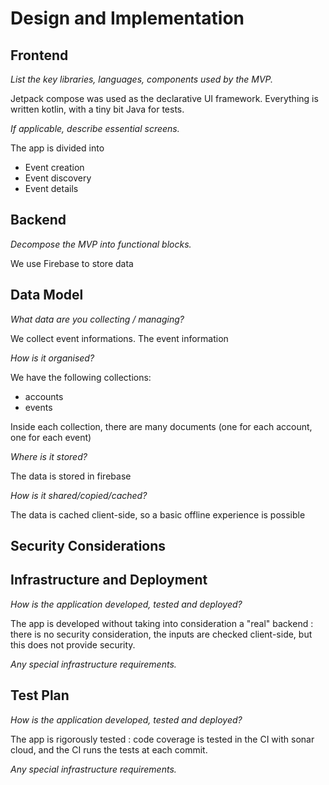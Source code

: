 # Design and Implementation

## Frontend

*List the key libraries, languages, components used by the MVP.*

Jetpack compose was used as the declarative UI framework. Everything is written kotlin, with a tiny bit Java for tests.

*If applicable, describe essential screens.*

The app is divided into

- Event creation
- Event discovery
- Event details

## Backend

*Decompose the MVP into functional blocks.*

We use Firebase to store data

## Data Model

*What data are you collecting / managing?*

We collect event informations. The event information 

*How is it organised?*

We have the following collections:
- accounts
- events
  
Inside each collection, there are many documents (one for each account, one for each event)

*Where is it stored?*

The data is stored in firebase

*How is it shared/copied/cached?*

The data is cached client-side, so a basic offline experience is possible

## Security Considerations

## Infrastructure and Deployment

*How is the application developed, tested and deployed?*

The app is developed without taking into consideration a "real" backend : there is no security consideration, the inputs are checked client-side, but this does not provide security.

*Any special infrastructure requirements.*

## Test Plan

*How is the application developed, tested and deployed?*

The app is rigorously tested : code coverage is tested in the CI with sonar cloud, and the CI runs the tests at each commit.

*Any special infrastructure requirements.*

